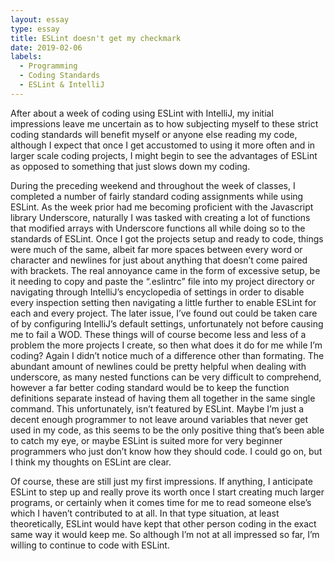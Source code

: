 ```yaml
---
layout: essay
type: essay
title: ESLint doesn't get my checkmark
date: 2019-02-06
labels:
  - Programming
  - Coding Standards
  - ESLint & IntelliJ
---
```


After about a week of coding using ESLint with IntelliJ, my initial impressions leave me uncertain as to how subjecting myself to these strict coding standards will benefit myself or anyone else reading my code, although I expect that once I get accustomed to using it more often and in larger scale coding projects, I might begin to see the advantages of ESLint as opposed to something that just slows down my coding.

During the preceding weekend and throughout the week of classes, I completed a number of fairly standard coding assignments while using ESLint. As the week prior had me becoming proficient with the Javascript library Underscore, naturally I was tasked with creating a lot of functions that modified arrays with Underscore functions all while doing so to the standards of ESLint. Once I got the projects setup and ready to code, things were much of the same, albeit far more spaces between every word or character and newlines for just about anything that doesn’t come paired with brackets. The real annoyance came in the form of excessive setup, be it needing to copy and paste the “.eslintrc” file into my project directory or navigating through IntelliJ’s encyclopedia of settings in order to  disable every inspection setting then navigating a little further to enable ESLint for each and every project. The later issue, I’ve found out could be taken care of by configuring IntelliJ’s default settings, unfortunately not before causing me to fail a WOD. These things will of course become less and less of a problem the more projects I create, so then what does it do for me while I’m coding? Again I didn’t notice much of a difference other than formating. The abundant amount of newlines could be pretty helpful when dealing with underscore, as many nested functions can be very difficult to comprehend, however a far better coding standard would be to keep the function definitions separate instead of having them all together in the same single command. This unfortunately, isn’t featured by ESLint. Maybe I’m just a decent enough programmer to not leave around variables that never get used in my code, as this seems to be the only positive thing that’s been able to catch my eye, or maybe ESLint is suited more for very beginner programmers who just don’t know how they should code. I could go on, but I think my thoughts on ESLint are clear.

Of course, these are still just my first impressions. If anything, I anticipate ESLint to step up and really prove its worth once I start creating much larger programs, or certainly when it comes time for me to read someone else’s which I haven’t contributed to at all. In that type situation, at least theoretically, ESLint would have kept that other person coding in the exact same way it would keep me. So although I’m not at all impressed so far, I’m willing to continue to code with ESLint.
